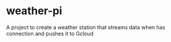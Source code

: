 # weather-pi
A project to create a weather station that streams data when has connection and pushes it to Gcloud
